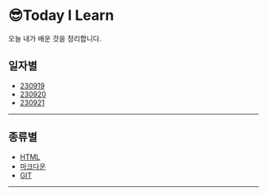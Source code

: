 😎Today I Learn
===
오늘 내가 배운 것을 정리합니다. 

## 일자별 
   - [230919](20230919.md)
   - [230920](20230920.md)
   - [230921](20230921.md)
<HR> 

## 종류별
   - [HTML](HTML정리.md)
   - [마크다운]()
   - [GIT]()
  
<HR>
